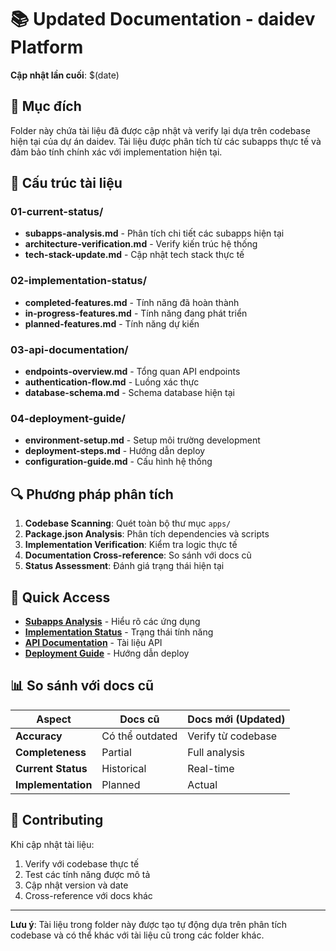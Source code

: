 # 📚 Updated Documentation - daidev Platform

**Cập nhật lần cuối**: $(date)

## 🎯 Mục đích

Folder này chứa tài liệu đã được cập nhật và verify lại dựa trên codebase hiện tại của dự án daidev. Tài liệu được phân tích từ các subapps thực tế và đảm bảo tính chính xác với implementation hiện tại.

## 📁 Cấu trúc tài liệu

### 01-current-status/
- **subapps-analysis.md** - Phân tích chi tiết các subapps hiện tại
- **architecture-verification.md** - Verify kiến trúc hệ thống
- **tech-stack-update.md** - Cập nhật tech stack thực tế

### 02-implementation-status/
- **completed-features.md** - Tính năng đã hoàn thành
- **in-progress-features.md** - Tính năng đang phát triển
- **planned-features.md** - Tính năng dự kiến

### 03-api-documentation/
- **endpoints-overview.md** - Tổng quan API endpoints
- **authentication-flow.md** - Luồng xác thực
- **database-schema.md** - Schema database hiện tại

### 04-deployment-guide/
- **environment-setup.md** - Setup môi trường development
- **deployment-steps.md** - Hướng dẫn deploy
- **configuration-guide.md** - Cấu hình hệ thống

## 🔍 Phương pháp phân tích

1. **Codebase Scanning**: Quét toàn bộ thư mục `apps/`
2. **Package.json Analysis**: Phân tích dependencies và scripts
3. **Implementation Verification**: Kiểm tra logic thực tế
4. **Documentation Cross-reference**: So sánh với docs cũ
5. **Status Assessment**: Đánh giá trạng thái hiện tại

## 🚀 Quick Access

- **[Subapps Analysis](./01-current-status/subapps-analysis.md)** - Hiểu rõ các ứng dụng
- **[Implementation Status](./02-implementation-status/completed-features.md)** - Trạng thái tính năng
- **[API Documentation](./03-api-documentation/endpoints-overview.md)** - Tài liệu API
- **[Deployment Guide](./04-deployment-guide/environment-setup.md)** - Hướng dẫn deploy

## 📊 So sánh với docs cũ

| Aspect | Docs cũ | Docs mới (Updated) |
|--------|---------|-------------------|
| **Accuracy** | Có thể outdated | Verify từ codebase |
| **Completeness** | Partial | Full analysis |
| **Current Status** | Historical | Real-time |
| **Implementation** | Planned | Actual |

## 🤝 Contributing

Khi cập nhật tài liệu:
1. Verify với codebase thực tế
2. Test các tính năng được mô tả
3. Cập nhật version và date
4. Cross-reference với docs khác

---

**Lưu ý**: Tài liệu trong folder này được tạo tự động dựa trên phân tích codebase và có thể khác với tài liệu cũ trong các folder khác. 